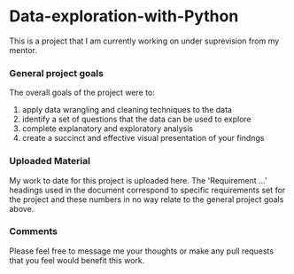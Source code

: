 # Data-exploration-with-Python

This is a project that I am currently working on under suprevision from my mentor. 

### General project goals
The overall goals of the project were to:

1. apply data wrangling and cleaning techniques to the data
2. identify a set of questions that the data can be used to explore  
3. complete explanatory and exploratory analysis
4. create a succinct and effective visual presentation of your findngs

### Uploaded Material
My work to date for this project is uploaded here. 
The 'Requirement ...' headings used in the document correspond to specific requirements set for the project and these numbers in no way relate to the general project goals above. 

### Comments
Please feel free to message me your thoughts or make any pull requests that you feel would benefit this work. 
